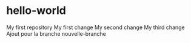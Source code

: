 # hello-world
My first repository
My first change
My second change
My third change
Ajout pour la branche nouvelle-branche
